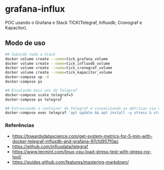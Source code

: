 # grafana-influx

POC usando o Grafana e Stack TICK(Telegraf, Influxdb, Cronograf e Kapacitor).


## Modo de uso
``` sh
## Subindo toda a Stack
docker volume create --name=tick_grafana_volume 
docker volume create --name=tick_influxdb_volume
docker volume create --name=tick_cronograf_volume
docker volume create --name=tick_kapacitor_volume
docker-compose up -d
docker-compose ps

## Escalando mais nós do Telegraf
docker-compose scale telegraf=3
docker-compose ps telegraf

## Estressando o container do Telegraf e visualizando as métricas via Grafana
docker-compose exec telegraf 'apt update && apt install -y stress & stress --cpu 2 --vm 6 --vm-bytes 2G --timeout 1m'
```


### Referências
- https://towardsdatascience.com/get-system-metrics-for-5-min-with-docker-telegraf-influxdb-and-grafana-97cfd957f0ac
- https://github.com/influxdata/telegraf
- https://www.tecmint.com/linux-cpu-load-stress-test-with-stress-ng-tool/
- https://guides.github.com/features/mastering-markdown/
